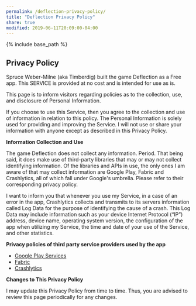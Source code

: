 ```yaml
---
permalink: /deflection-privacy-policy/
title: "Deflection Privacy Policy"
share: true
modified: 2019-06-11T20:09:00-04:00
---
```


{% include base_path %}

## Privacy Policy

Spruce Weber-Milne (aka Timberdig) built the game Deflection as a Free app. This SERVICE is provided at no cost and is intended for use as is.

This page is to inform visitors regarding policies as to the collection, use, and disclosure of Personal Information.

If you choose to use this Service, then you agree to the collection and use of information in relation to this policy. The Personal Information is solely used for providing and improving the Service. I will not use or share your information with anyone except as described in this Privacy Policy.

**Information Collection and Use**

The game Deflection does not collect any information. Period. That being said, it does make use of third-party libraries that may or may not collect identifying information. Of the libraries and APIs in use, the only ones I am aware of that may collect information are Google Play, Fabric and Crashlytics, all of which fall under Google's umbrella. Please refer to their corresponding privacy policy.

I want to inform you that whenever you use my Service, in a case of an error in the app, Crashlytics collects and transmits to its servers information called Log Data for the purpose of identifying the cause of a crash. This Log Data may include information such as your device Internet Protocol (“IP”) address, device name, operating system version, the configuration of the app when utilizing my Service, the time and date of your use of the Service, and other statistics.


**Privacy policies of third party service providers used by the app**

*   [Google Play Services](https://policies.google.com/privacy)
*   [Fabric](https://policies.google.com/privacy)
*   [Crashlytics](https://policies.google.com/privacy)


**Changes to This Privacy Policy**

I may update this Privacy Policy from time to time. Thus, you are advised to review this page periodically for any changes.


